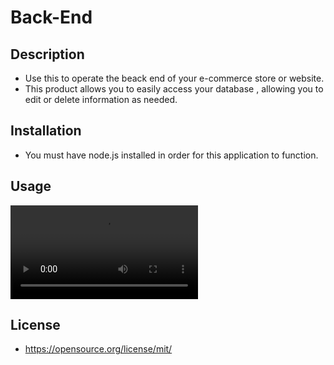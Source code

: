 # Back-End

## Description

- Use this to operate the beack end of your e-commerce store or website.
- This product allows you to easily access your database , allowing you to edit or delete information as needed.

## Installation

- You must have node.js installed in order for this application to function.

## Usage
![alt text](./Develop/videos/Back%20End%20Video.mp4)


## License

- https://opensource.org/license/mit/
